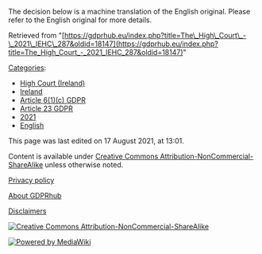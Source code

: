 The decision below is a machine translation of the English original. Please refer to the English original for more details.

Retrieved from "[https://gdprhub.eu/index.php?title=The\_High\_Court\_-\_2021\_IEHC\_287&oldid=18147](https://gdprhub.eu/index.php?title=The_High_Court_-_2021_IEHC_287&oldid=18147)"

[Categories](/index.php?title=Special:Categories "Special:Categories"):

*   [High Court (Ireland)](/index.php?title=Category:High_Court_\(Ireland\) "Category:High Court (Ireland)")
*   [Ireland](/index.php?title=Category:Ireland "Category:Ireland")
*   [Article 6(1)(c) GDPR](/index.php?title=Category:Article_6\(1\)\(c\)_GDPR "Category:Article 6(1)(c) GDPR")
*   [Article 23 GDPR](/index.php?title=Category:Article_23_GDPR "Category:Article 23 GDPR")
*   [2021](/index.php?title=Category:2021 "Category:2021")
*   [English](/index.php?title=Category:English "Category:English")

This page was last edited on 17 August 2021, at 13:01.

Content is available under [Creative Commons Attribution-NonCommercial-ShareAlike](https://creativecommons.org/licenses/by-nc-sa/4.0/) unless otherwise noted.

[Privacy policy](/index.php?title=GDPRhub:Privacy_policy)

[About GDPRhub](/index.php?title=GDPRhub:About)

[Disclaimers](/index.php?title=GDPRhub:General_disclaimer)

[![Creative Commons Attribution-NonCommercial-ShareAlike](/resources/assets/licenses/cc-by-nc-sa.png)](https://creativecommons.org/licenses/by-nc-sa/4.0/)

[![Powered by MediaWiki](/resources/assets/poweredby_mediawiki_88x31.png)](https://www.mediawiki.org/)
